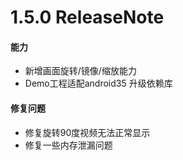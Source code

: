 # 1.5.0 ReleaseNote

#### 能力
- 新增画面旋转/镜像/缩放能力
- Demo工程适配android35 升级依赖库

#### 修复问题
- 修复旋转90度视频无法正常显示
- 修复一些内存泄漏问题

